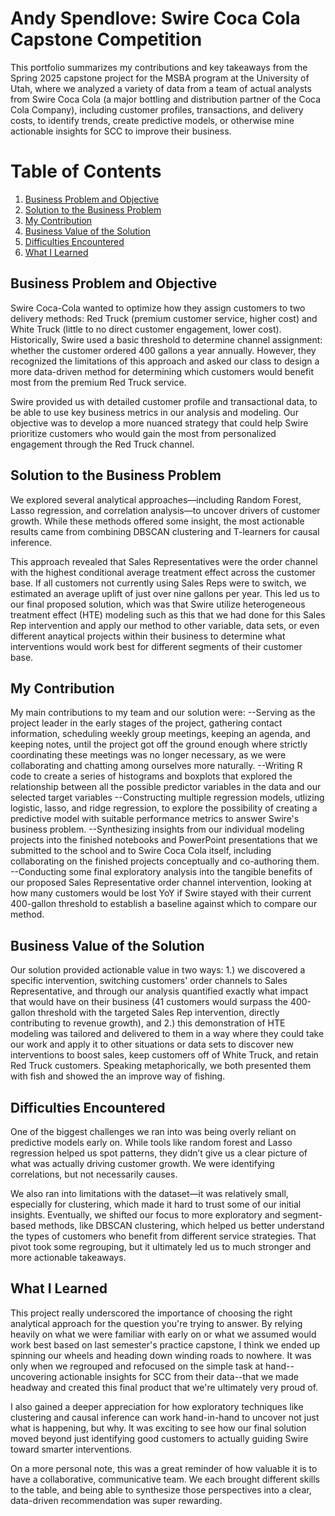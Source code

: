 # Andy Spendlove: Swire Coca Cola Capstone Competition
This portfolio summarizes my contributions and key takeaways from the Spring 2025 capstone project for the MSBA program at the University of Utah, where we analyzed a variety of data from a team of actual analysts from Swire Coca Cola (a major bottling and distribution partner of the Coca Cola Company), including customer profiles, transactions, and delivery costs, to identify trends, create predictive models, or otherwise mine actionable insights for SCC to improve their business.

# Table of Contents

1. [Business Problem and Objective](#business-problem-and-objective)
2. [Solution to the Business Problem](#solution-to-the-business-problem)
3. [My Contribution](#my-contribution)
4. [Business Value of the Solution](#business-value-of-the-solution)
5. [Difficulties Encountered](#difficulties-encountered)
6. [What I Learned](#what-i-learned)

## Business Problem and Objective

Swire Coca-Cola wanted to optimize how they assign customers to two delivery methods: Red Truck (premium customer service, higher cost) and White Truck (little to no direct customer engagement, lower cost). Historically, Swire used a basic threshold to determine channel assignment: whether the customer ordered 400 gallons a year annually. However, they recognized the limitations of this approach and asked our class to design a more data-driven method for determining which customers would benefit most from the premium Red Truck service.

Swire provided us with detailed customer profile and transactional data, to be able to use key business metrics in our analysis and modeling. Our objective was to develop a more nuanced strategy that could help Swire prioritize customers who would gain the most from personalized engagement through the Red Truck channel.


## Solution to the Business Problem

We explored several analytical approaches—including Random Forest, Lasso regression, and correlation analysis—to uncover drivers of customer growth. While these methods offered some insight, the most actionable results came from combining DBSCAN clustering and T-learners for causal inference.

This approach revealed that Sales Representatives were the order channel with the highest conditional average treatment effect across the customer base. If all customers not currently using Sales Reps were to switch, we estimated an average uplift of just over nine gallons per year. This led us to our final proposed solution, which was that Swire utilize heterogeneous treatment effect (HTE) modeling such as this that we had done for this Sales Rep intervention and apply our method to other variable, data sets, or even different anaytical projects within their business to determine what interventions would work best for different segments of their customer base.


## My Contribution

My main contributions to my team and our solution were:
--Serving as the project leader in the early stages of the project, gathering contact information, scheduling weekly group meetings, keeping an agenda, and keeping notes, until the project got off the ground enough where strictly coordinating these meetings was no longer necessary, as we were collaborating and chatting among ourselves more naturally.
--Writing R code to create a series of histograms and boxplots that explored the relationship between all the possible predictor variables in the data and our selected target variables
--Constructing multiple regression models, utlizing logistic, lasso, and ridge regression, to explore the possibility of creating a predictive model with suitable performance metrics to answer Swire's business problem.
--Synthesizing insights from our individual modeling projects into the finished notebooks and PowerPoint presentations that we submitted to the school and to Swire Coca Cola itself, including collaborating on the finished projects conceptually and co-authoring them.
--Conducting some final exploratory analysis into the tangible benefits of our proposed Sales Representative order channel intervention, looking at how many customers would be lost YoY if Swire stayed with their current 400-gallon threshold to establish a baseline against which to compare our method.


## Business Value of the Solution

Our solution provided actionable value in two ways: 1.) we discovered a specific intervention, switching customers' order channels to Sales Representative, and through our analysis quantified exactly what impact that would have on their business (41 customers would surpass the 400-gallon threshold with the targeted Sales Rep intervention, directly contributing to revenue growth), and 2.) this demonstration of HTE modeling was tailored and delivered to them in a way where they could take our work and apply it to other situations or data sets to discover new interventions to boost sales, keep customers off of White Truck, and retain Red Truck customers. Speaking metaphorically, we both presented them with fish and showed the an improve way of fishing.


## Difficulties Encountered

One of the biggest challenges we ran into was being overly reliant on predictive models early on. While tools like random forest and Lasso regression helped us spot patterns, they didn’t give us a clear picture of what was actually driving customer growth. We were identifying correlations, but not necessarily causes.

We also ran into limitations with the dataset—it was relatively small, especially for clustering, which made it hard to trust some of our initial insights. Eventually, we shifted our focus to more exploratory and segment-based methods, like DBSCAN clustering, which helped us better understand the types of customers who benefit from different service strategies. That pivot took some regrouping, but it ultimately led us to much stronger and more actionable takeaways.


## What I Learned

This project really underscored the importance of choosing the right analytical approach for the question you're trying to answer. By relying heavily on what we were familiar with early on or what we assumed would work best based on last semester's practice capstone, I think we ended up spinning our wheels and heading down winding roads to nowhere. It was only when we regrouped and refocused on the simple task at hand--uncovering actionable insights for SCC from their data--that we made headway and created this final product that we're ultimately very proud of.

I also gained a deeper appreciation for how exploratory techniques like clustering and causal inference can work hand-in-hand to uncover not just what is happening, but why. It was exciting to see how our final solution moved beyond just identifying good customers to actually guiding Swire toward smarter interventions.

On a more personal note, this was a great reminder of how valuable it is to have a collaborative, communicative team. We each brought different skills to the table, and being able to synthesize those perspectives into a clear, data-driven recommendation was super rewarding.
